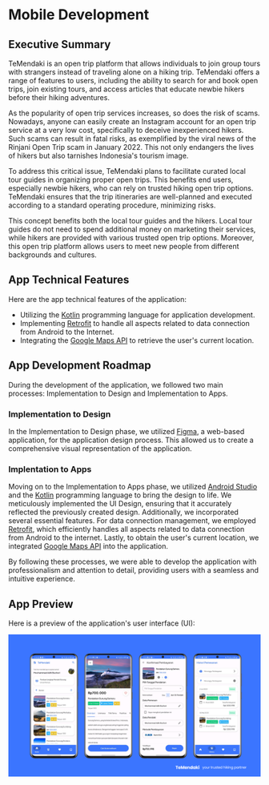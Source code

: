 # Mobile Development

## Executive Summary
TeMendaki is an open trip platform that allows individuals to join group tours with strangers instead of traveling alone on a hiking trip. TeMendaki offers a range of features to users, including the ability to search for and book open trips, join existing tours, and access articles that educate newbie hikers before their hiking adventures.

As the popularity of open trip services increases, so does the risk of scams. Nowadays, anyone can easily create an Instagram account for an open trip service at a very low cost, specifically to deceive inexperienced hikers. Such scams can result in fatal risks, as exemplified by the viral news of the Rinjani Open Trip scam in January 2022. This not only endangers the lives of hikers but also tarnishes Indonesia's tourism image.

To address this critical issue, TeMendaki plans to facilitate curated local tour guides in organizing proper open trips. This benefits end users, especially newbie hikers, who can rely on trusted hiking open trip options. TeMendaki ensures that the trip itineraries are well-planned and executed according to a standard operating procedure, minimizing risks.

This concept benefits both the local tour guides and the hikers. Local tour guides do not need to spend additional money on marketing their services, while hikers are provided with various trusted open trip options. Moreover, this open trip platform allows users to meet new people from different backgrounds and cultures.

## App Technical Features
Here are the app technical features of the application:
* Utilizing the [Kotlin](https://kotlinlang.org/) programming language for application development.
* Implementing [Retrofit](https://square.github.io/retrofit/) to handle all aspects related to data connection from Android to the Internet.
* Integrating the [Google Maps API](https://cloud.google.com) to retrieve the user's current location.

## App Development Roadmap
During the development of the application, we followed two main processes: Implementation to Design and Implementation to Apps.

### Implementation to Design
In the Implementation to Design phase, we utilized [Figma](https://figma.com), a web-based application, for the application design process. This allowed us to create a comprehensive visual representation of the application.

### Implentation to Apps
Moving on to the Implementation to Apps phase, we utilized [Android Studio](https://developer.android.com/studio) and the [Kotlin](https://kotlinlang.org/) programming language to bring the design to life. We meticulously implemented the UI Design, ensuring that it accurately reflected the previously created design. Additionally, we incorporated several essential features. For data connection management, we employed [Retrofit](https://square.github.io/retrofit/), which efficiently handles all aspects related to data connection from Android to the internet. Lastly, to obtain the user's current location, we integrated [Google Maps API](https://cloud.google.com) into the application.

By following these processes, we were able to develop the application with professionalism and attention to detail, providing users with a seamless and intuitive experience.

## App Preview
Here is a preview of the application's user interface (UI):

![TeMendaki App Preview](/TeMendaki-App-Preview.png "TeMendaki App Preview")
